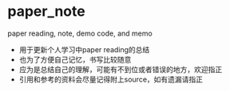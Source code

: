 # paper_note
paper reading, note, demo code, and memo

- 用于更新个人学习中paper reading的总结
- 也为了方便自己记忆，书写比较随意
- 应为是总结自己的理解，可能有不到位或者错误的地方，欢迎指正
- 引用和参考的资料会尽量记得附上source，如有遗漏请指正
